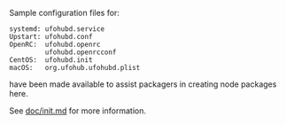 Sample configuration files for:
```
systemd: ufohubd.service
Upstart: ufohubd.conf
OpenRC:  ufohubd.openrc
         ufohubd.openrcconf
CentOS:  ufohubd.init
macOS:   org.ufohub.ufohubd.plist
```
have been made available to assist packagers in creating node packages here.

See [doc/init.md](../../doc/init.md) for more information.
